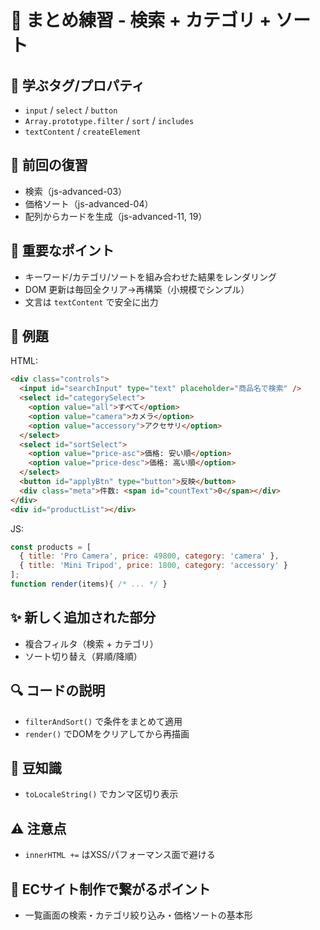 # 🧩 まとめ練習 - 検索 + カテゴリ + ソート

## **🧩 学ぶタグ/プロパティ**
- `input` / `select` / `button`
- `Array.prototype.filter` / `sort` / `includes`
- `textContent` / `createElement`

## **🔁 前回の復習**
- 検索（js-advanced-03）
- 価格ソート（js-advanced-04）
- 配列からカードを生成（js-advanced-11, 19）

## **📌 重要なポイント**
- キーワード/カテゴリ/ソートを組み合わせた結果をレンダリング
- DOM 更新は毎回全クリア→再構築（小規模でシンプル）
- 文言は `textContent` で安全に出力

## **🧪 例題**
HTML:
```html
<div class="controls">
  <input id="searchInput" type="text" placeholder="商品名で検索" />
  <select id="categorySelect">
    <option value="all">すべて</option>
    <option value="camera">カメラ</option>
    <option value="accessory">アクセサリ</option>
  </select>
  <select id="sortSelect">
    <option value="price-asc">価格: 安い順</option>
    <option value="price-desc">価格: 高い順</option>
  </select>
  <button id="applyBtn" type="button">反映</button>
  <div class="meta">件数: <span id="countText">0</span></div>
</div>
<div id="productList"></div>
```
JS:
```js
const products = [
  { title: 'Pro Camera', price: 49800, category: 'camera' },
  { title: 'Mini Tripod', price: 1800, category: 'accessory' }
];
function render(items){ /* ... */ }
```

## **✨ 新しく追加された部分**
- 複合フィルタ（検索 + カテゴリ）
- ソート切り替え（昇順/降順）

## **🔍 コードの説明**
- `filterAndSort()` で条件をまとめて適用
- `render()` でDOMをクリアしてから再描画

## **📖 豆知識**
- `toLocaleString()` でカンマ区切り表示

## **⚠️ 注意点**
- `innerHTML +=` はXSS/パフォーマンス面で避ける

## **🛒 ECサイト制作で繋がるポイント**
- 一覧画面の検索・カテゴリ絞り込み・価格ソートの基本形
